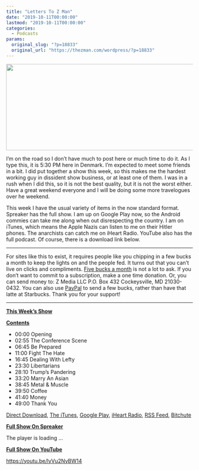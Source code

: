 ```yaml
---
title: "Letters To Z Man"
date: "2019-10-11T00:00:00"
lastmod: "2019-10-11T00:00:00"
categories:
  - Podcasts
params:
  original_slug: "?p=18833"
  original_url: "https://thezman.com/wordpress/?p=18833"
---
```


[<img
src="http://thezman.com/wordpress/wp-content/uploads/2018/01/Power-Hour.png"
decoding="async" width="600" height="233" />](http://thezman.com/wordpress/wp-content/uploads/2018/01/Power-Hour.png)

I’m on the road so I don’t have much to post here or much time to do it.
As I type this, it is 5:30 PM here in Denmark. I’m expected to meet some
friends in a bit. I did put together a show this week, so this makes me
the hardest working guy in dissident show business, or at least one of
them. I was in a rush when I did this, so it is not the best quality,
but it is not the worst either. Have a great weekend everyone and I will
be doing some more travelogues over he weekend.

This week I have the usual variety of items in the now standard format.
Spreaker has the full show. I am up on Google Play now, so the Android
commies can take me along when out disrespecting the country. I am on
iTunes, which means the Apple Nazis can listen to me on their Hitler
phones. The anarchists can catch me on iHeart Radio. YouTube also has
the full podcast. Of course, there is a download link below.

------------------------------------------------------------------------

For sites like this to exist, it requires people like you chipping in a
few bucks a month to keep the lights on and the people fed. It turns out
that you can’t live on clicks and compliments.
<a href="https://www.subscribestar.com/the-z-blog"
rel="noopener noreferrer" target="_blank">Five bucks a month</a> is not
a lot to ask. If you don’t want to commit to a subscription, make a one
time donation. Or, you can send money to: Z Media LLC P.O. Box 432
Cockeysville, MD 21030-0432. You can also use <a
href="https://www.paypal.com/cgi-bin/webscr?cmd=_s-xclick&amp;hosted_button_id=UDAS2Q8JYA6CN&amp;source=url"
rel="noopener noreferrer" target="_blank">PayPal</a> to send a few
bucks, rather than have that latte at Starbucks. Thank you for your
support!

------------------------------------------------------------------------

**<u>This Week’s Show</u>**

**<u>Contents</u>**

-   00:00 Opening
-   02:55 The Conference Scene
-   06:45 Be Prepared
-   11:00 Fight The Hate
-   16:45 Dealing With Lefty
-   23:30 Libertarians
-   28:10 Trump’s Pandering
-   33:20 Marry An Asian
-   38:45 Metal & Muscle
-   39:50 Coffee
-   41:40 Money
-   49:00 Thank You

<a href="https://api.spreaker.com/v2/episodes/19408275/download.mp3"
rel="noopener noreferrer" target="_blank">Direct Download</a>, <a
href="https://itunes.apple.com/us/podcast/the-z-blog-power-hour/id1262799640?mt=2"
rel="noopener noreferrer" target="_blank">The iTunes</a>, <a
href="https://podcasts.google.com/?feed=aHR0cHM6Ly93d3cuc3ByZWFrZXIuY29tL3Nob3cvMjU4OTY1Ny9lcGlzb2Rlcy9mZWVk"
rel="noopener noreferrer" target="_blank">Google Play</a>, <a href="https://www.iheart.com/podcast/the-z-blog-power-hour-29246491/"
rel="noopener noreferrer" target="_blank">iHeart Radio,</a>
<a href="https://www.spreaker.com/show/2589657/episodes/feed"
rel="noopener noreferrer" target="_blank">RSS Feed</a>,
<a href="https://www.bitchute.com/channel/OfDOhe43n3QL/"
rel="noopener noreferrer" target="_blank">Bitchute</a>

**<u>Full Show On Spreaker</u>**

The player is loading ...

<span class="widget_spinner dark"></span>

**<u>Full Show On YouTube</u>**

https://youtu.be/lyVu2NyBW14
